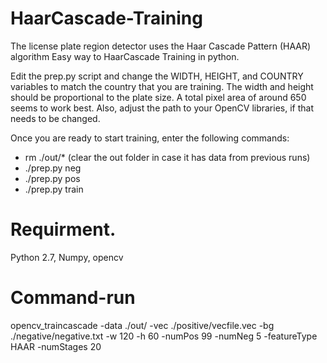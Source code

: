 # HaarCascade-Training
The license plate region detector uses the Haar Cascade Pattern (HAAR) algorithm
Easy way to HaarCascade Training in python.

Edit the prep.py script and change the WIDTH, HEIGHT, and COUNTRY variables to match the country that you are training.  The width and height should be proportional to the plate size.  A total pixel area of around 650 seems to work best.  Also, adjust the path to your OpenCV libraries, if that needs to be changed.

Once you are ready to start training, enter the following commands:

  - rm ./out/*    (clear the out folder in case it has data from previous runs)
  - ./prep.py neg
  - ./prep.py pos
  - ./prep.py train

# Requirment.
Python 2.7, 
Numpy, 
opencv

# Command-run
opencv_traincascade -data ./out/ -vec ./positive/vecfile.vec -bg ./negative/negative.txt -w 120 -h 60 -numPos 99 -numNeg 5  -featureType HAAR -numStages 20
